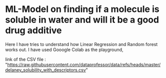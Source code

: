 # ML-Model on finding if a molecule is soluble in water and will it be a good drug additive

Here I have tries to understand how Linear Regression and Random forest works out.
I have used Gooogle Colab as the playground,

link of the CSV file : "https://raw.githubusercontent.com/dataprofessor/data/refs/heads/master/delaney_solubility_with_descriptors.csv"
